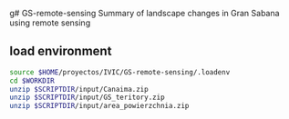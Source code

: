 g# GS-remote-sensing
Summary of landscape changes in Gran Sabana using remote sensing

## load environment

```sh
source $HOME/proyectos/IVIC/GS-remote-sensing/.loadenv
cd $WORKDIR
unzip $SCRIPTDIR/input/Canaima.zip
unzip $SCRIPTDIR/input/GS_teritory.zip
unzip $SCRIPTDIR/input/area_powierzchnia.zip



```
